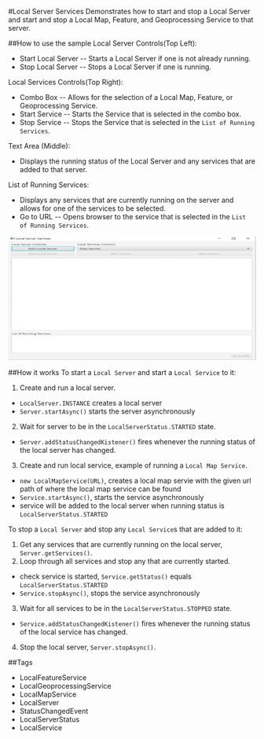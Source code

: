 #Local Server Services
Demonstrates how to start and stop a Local Server and start and stop a Local Map, Feature, and Geoprocessing Service to that server.

##How to use the sample
Local Server Controls(Top Left):
  - Start Local Server -- Starts a Local Server if one is not already running.
  - Stop Local Server --  Stops a Local Server if one is running. 
  
Local Services Controls(Top Right):
  - Combo Box -- Allows for the selection of a Local Map, Feature, or Geoprocessing Service. 
  - Start Service -- Starts the Service that is selected in the combo box.
  - Stop Service --  Stops the Service that is selected in the `List of Running Services`.
  
Text Area (Middle):
  - Displays the running status of the Local Server and any services that are added to that server. 
  
List of Running Services:
  - Displays any services that are currently running on the server and allows for one of the services to be selected. 
  - Go to URL -- Opens browser to the service that is selected in the `List of Running Services`. 

![](LocalServerServices.png)


##How it works
To start a `Local Server` and start a `Local Service` to it:

1. Create and run a local server.
  - `LocalServer.INSTANCE` creates a local server
  - `Server.startAsync()` starts the server asynchronously
2. Wait for server to be in the  `LocalServerStatus.STARTED` state.
  - `Server.addStatusChangedKistener()` fires whenever the running status of the local server has changed.
3. Create and run local service, example of running a `Local Map Service`.
  - `new LocalMapService(URL)`, creates a local map servie with the given url path of where the local map service can be found
  - `Service.startAsync()`, starts the service asynchronously
  - service will be added to the local server when running status is `LocalServerStatus.STARTED`

To stop a `Local Server` and stop any `Local Service`s that are added to it:

1. Get any services that are currently running on the local server, `Server.getServices()`.
2. Loop through all services and stop any that are currently started.
  - check service is started, `Service.getStatus()` equals `LocalServerStatus.STARTED`
  - `Service.stopAsync()`, stops the service asynchronously
3. Wait for all services to be in the `LocalServerStatus.STOPPED` state.
  - `Service.addStatusChangedKistener()` fires whenever the running status of the local service has changed.
4. Stop the local server, `Server.stopAsync()`.

##Tags
- LocalFeatureService
- LocalGeoprocessingService
- LocalMapService
- LocalServer
- StatusChangedEvent
- LocalServerStatus
- LocalService
